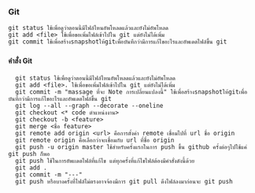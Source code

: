 ### <h3>Git</h3>

    git status ใช้เพื่อดูว่าตอนนี้มีไฟล์ไหนอัพโหลดแล้วและยังไม่อัพโหลด
    git add <file> ใช้เพื่อขอเพิ่มไฟล์เข้าไปใน git แต่ยังไม่ได้เพิ่ม
    git commit ใช้เพื่อสร้างsnapshotให้gitเพื่อบันทึกว่ามีการแก้ไขอะไรและอัพเดตไฟล์ขึ้น git

### <h4>คำสั่ง Git</h4>

      git status ใช้เพื่อดูว่าตอนนี้มีไฟล์ไหนอัพโหลดแล้วและยังไม่อัพโหลด
      git add <file>. ใช้เพื่อขอเพิ่มไฟล์เข้าไปใน git แต่ยังไม่ได้เพิ่ม
      git commit -m "massage ที่จะ Note การเปลี่ยนแปลงนี้" ใช้เพื่อสร้างsnapshotให้gitเพื่อบันทึกว่ามีการแก้ไขอะไรและอัพเดตไฟล์ขึ้น git
      git log --all --graph --decorate --oneline
      git checkout <* code ตำแหน่งงาน>
      git checkout -b <feature>
      git merge <ชื่อ feature>
      git remote add origin <url> คือการตั้งค่า remote เชื่อมไปที่ url ชื่อ origin
      git remote origin คือเลือกว่าจะเชื่อมกับ url ที่ชื่อ origin
      git push -u origin master ใช้สำหรับครั้งแรกในการ push ขึ้น github ครั้งต่อๆไปใช้แค่ git push ก็พอ
      git push ใช้ในการอัพเเดตไฟล์ที่แก้ไข แต่ทุกครั้งที่แก้ไขไฟล์ต้องมีคำสั่งดังนี้ด้วย
      git add .
      git commit -m "---"
      git push หรือบางครั้งที่ไฟล์ไม่ตรงอาจจ้องมีการ git pull ดึงไฟล์ลงมาก่อนจะ git push
